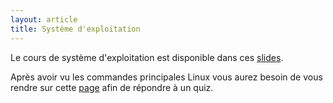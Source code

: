```yaml
---
layout: article
title: Système d'exploitation
---
```


Le cours de système d'exploitation est disponible dans ces [slides](./cours.pdf).

Après avoir vu les commandes principales Linux vous aurez besoin de vous rendre sur cette [page](https://moodle1.u-bordeaux.fr/mod/lesson/view.php?id=172033) afin de répondre à un quiz.
